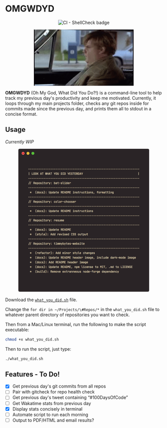 # OMGWDYD

<p align="center">
  <img src="https://github.com/timmybytes/OMGWDYD/workflows/CI%20-%20ShellCheck/badge.svg" alt="CI - ShellCheck badge" />
</p>
<p align="center">
  <img src="https://raw.githubusercontent.com/timmybytes/OMGWDYD/main/WDYD.GIF" alt="Chris Farley gif displaying text that reads What'd you do?" align="center" />
</p>

**OMGWDYD** (Oh My God, What Did You Do?!) is a command-line tool to help track my previous day's productivity and keep me motivated. Currently, it loops through my main projects folder, checks any git repos inside for commits made since the previous day, and prints them all to stdout in a concise format.

## Usage

_Currently WIP_

<p align="center">
  <img src="https://raw.githubusercontent.com/timmybytes/OMGWDYD/main/OMGWDYD.png" alt="screenshot of OMGWDYD program displaying git repo results" width="420px" height="auto" />
</p>

Download the [`what_you_did.sh`](./what_you_did.sh) file.

Change the `for dir in ~/Projects/\#Repos/*` in the `what_you_did.sh` file to whatever parent directory of repositories you want to check.

Then from a Mac/Linux terminal, run the following to make the script executable:

```sh
chmod +x what_you_did.sh
```

Then to run the script, just type:

```sh
./what_you_did.sh
```

## Features - To Do!

- [x] Get previous day's git commits from all repos
- [ ] Pair with gitcheck for repo health check
- [ ] Get previous day's tweet containing “#100DaysOfCode”
- [ ] Get Wakatime stats from previous day
- [x] Display stats concisely in terminal
- [ ] Automate script to run each morning
- [ ] Output to PDF/HTML and email results?

